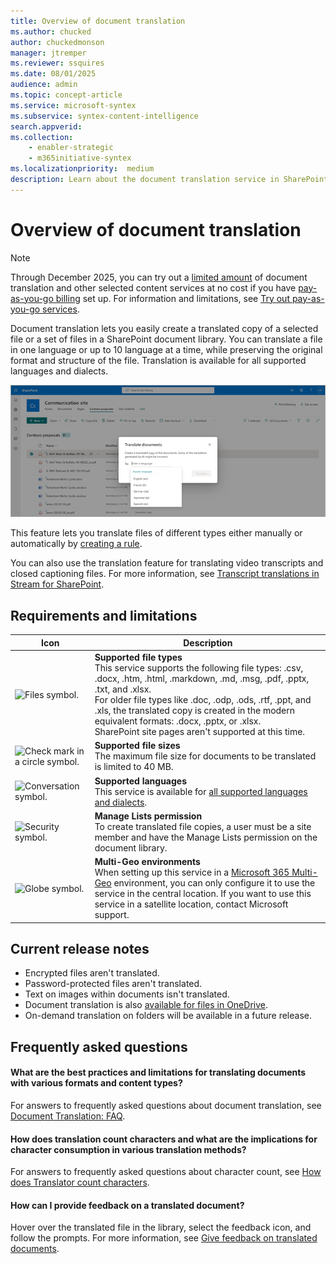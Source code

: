 ```yaml
---
title: Overview of document translation
ms.author: chucked
author: chuckedmonson
manager: jtremper
ms.reviewer: ssquires
ms.date: 08/01/2025
audience: admin
ms.topic: concept-article
ms.service: microsoft-syntex
ms.subservice: syntex-content-intelligence
search.appverid: 
ms.collection: 
    - enabler-strategic
    - m365initiative-syntex
ms.localizationpriority:  medium
description: Learn about the document translation service in SharePoint.
---
```


# Overview of document translation

> [!NOTE]
> Through December 2025, you can try out a [limited amount](promo-syntex.md#included-monthly-capacity) of document translation and other selected content services at no cost if you have [pay-as-you-go billing](syntex-azure-billing.md) set up. For information and limitations, see [Try out pay-as-you-go services](promo-syntex.md).

Document translation lets you easily create a translated copy of a selected file or a set of files in a SharePoint document library. You can translate a file in one language or up to 10 language at a time, while preserving the original format and structure of the file. Translation is available for all supported languages and dialects.

![Screenshot showing a document library with translated documents.](../media/content-understanding/translation-sample-library.png)

This feature lets you translate files of different types either manually or automatically by [creating a rule](content-processing-translate.md).

You can also use the translation feature for translating video transcripts and closed captioning files. For more information, see [Transcript translations in Stream for SharePoint](https://support.microsoft.com/office/microsoft-syntex-pay-as-you-go-transcript-translations-in-stream-for-sharepoint-2e34ad1b-e213-47ed-a806-5cc0d88751de).

## Requirements and limitations

| Icon          | Description   |
| ------------- | ------------- |
| ![Files symbol.](/office/media/icons/files-blue.png)  | **Supported file types** <br>This service supports the following file types: .csv, .docx, .htm, .html, .markdown, .md, .msg, .pdf, .pptx, .txt, and .xlsx. <br>For older file types like .doc, .odp, .ods, .rtf, .ppt, and .xls, the translated copy is created in the modern equivalent formats: .docx, .pptx, or .xlsx. <br>SharePoint site pages aren't supported at this time. |
| ![Check mark in a circle symbol.](/office/media/icons/success-blue.png)  | **Supported file sizes** <br>The maximum file size for documents to be translated is limited to 40 MB. |
| ![Conversation symbol.](/office/media/icons/chat-room-conversation-blue.png)  | **Supported languages** <br>This service is available for [all supported languages and dialects](/azure/ai-services/translator/language-support?source=recommendations#translation). |
| ![Security symbol.](/office/media/icons/security-blue.png)  | **Manage Lists permission** <br>To create translated file copies, a user must be a site member and have the Manage Lists permission on the document library. |
| ![Globe symbol.](/office/media/icons/globe-internet.png)  | **Multi-Geo environments** <br>When setting up this service in a [Microsoft 365 Multi-Geo](/microsoft-365/enterprise/microsoft-365-multi-geo) environment, you can only configure it to use the service in the central location. If you want to use this service in a satellite location, contact Microsoft support. |

## Current release notes

- Encrypted files aren't translated.
- Password-protected files aren't translated.
- Text on images within documents isn't translated.
- Document translation is also [available for files in OneDrive](/sharepoint/onedrive-document-translation).
- On-demand translation on folders will be available in a future release.

## Frequently asked questions

#### What are the best practices and limitations for translating documents with various formats and content types?

For answers to frequently asked questions about document translation, see [Document Translation: FAQ](/azure/ai-services/translator/document-translation/faq#document-translation-faq).


#### How does translation count characters and what are the implications for character consumption in various translation methods?

For answers to frequently asked questions about character count, see [How does Translator count characters](/azure/ai-services/translator/translator-faq#how-does-translator-count-characters).


#### How can I provide feedback on a translated document?

Hover over the translated file in the library, select the feedback icon, and follow the prompts. For more information, see [Give feedback on translated documents](translation.md#give-feedback-on-translated-documents).
